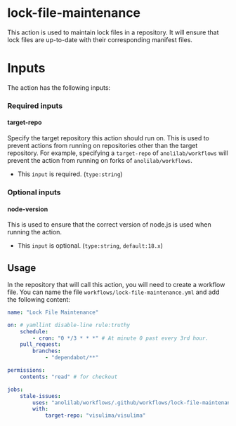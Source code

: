 # lock-file-maintenance

This action is used to maintain lock files in a repository. It will ensure that lock files are up-to-date with their corresponding manifest files.

# Inputs

The action has the following inputs:

### Required inputs

#### target-repo

Specify the target repository this action should run on. This is used to prevent actions from running on repositories other than the target repository. For example, specifying a `target-repo` of `anolilab/workflows` will prevent the action from running on forks of `anolilab/workflows`.

-   This `input` is required. (`type:string`)

### Optional inputs

#### node-version

This is used to ensure that the correct version of node.js is used when running the action.

-   This `input` is optional. (`type:string`, `default:18.x`)

## Usage

In the repository that will call this action, you will need to create a workflow file. You can name the file `workflows/lock-file-maintenance.yml` and add the following content:

```yml
name: "Lock File Maintenance"

on: # yamllint disable-line rule:truthy
    schedule:
        - cron: "0 */3 * * *" # At minute 0 past every 3rd hour.
    pull_request:
        branches:
            - "dependabot/**"

permissions:
    contents: "read" # for checkout

jobs:
    stale-issues:
        uses: "anolilab/workflows/.github/workflows/lock-file-maintenance.yml@main"
        with:
            target-repo: "visulima/visulima"
```
